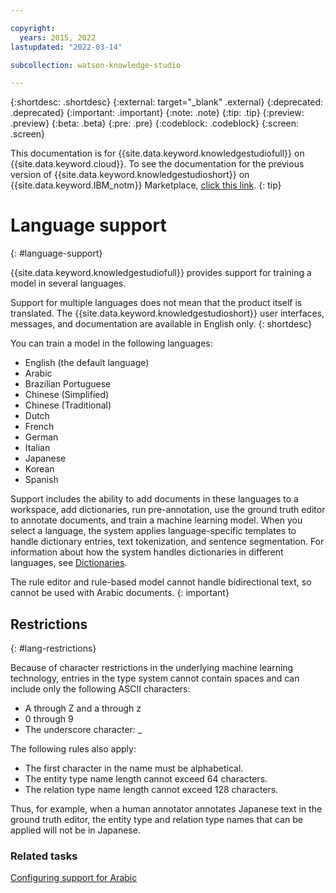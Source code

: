 ```yaml
---

copyright:
  years: 2015, 2022
lastupdated: "2022-03-14"

subcollection: watson-knowledge-studio

---
```


{:shortdesc: .shortdesc}
{:external: target="_blank" .external}
{:deprecated: .deprecated}
{:important: .important}
{:note: .note}
{:tip: .tip}
{:preview: .preview}
{:beta: .beta}
{:pre: .pre}
{:codeblock: .codeblock}
{:screen: .screen}

This documentation is for {{site.data.keyword.knowledgestudiofull}} on {{site.data.keyword.cloud}}. To see the documentation for the previous version of {{site.data.keyword.knowledgestudioshort}} on {{site.data.keyword.IBM_notm}} Marketplace, [click this link](/docs/knowledge-studio?topic=knowledge-studio-language-support).
{: tip}

# Language support
{: #language-support}

{{site.data.keyword.knowledgestudiofull}} provides support for training a model in several languages.

Support for multiple languages does not mean that the product itself is translated. The {{site.data.keyword.knowledgestudioshort}} user interfaces, messages, and documentation are available in English only.
{: shortdesc}

You can train a model in the following languages:

- English (the default language)
- Arabic
- Brazilian Portuguese
- Chinese (Simplified)
- Chinese (Traditional)
- Dutch
- French
- German
- Italian
- Japanese
- Korean
- Spanish

Support includes the ability to add documents in these languages to a workspace, add dictionaries, run pre-annotation, use the ground truth editor to annotate documents, and train a machine learning model. When you select a language, the system applies language-specific templates to handle dictionary entries, text tokenization, and sentence segmentation. For information about how the system handles dictionaries in different languages, see [Dictionaries](/docs/watson-knowledge-studio?topic=watson-knowledge-studio-dictionaries#wks_dictionaries).

The rule editor and rule-based model cannot handle bidirectional text, so cannot be used with Arabic documents.
{: important}

## Restrictions
{: #lang-restrictions}

Because of character restrictions in the underlying machine learning technology, entries in the type system cannot contain spaces and can include only the following ASCII characters:

- A through Z and a through z
- 0 through 9
- The underscore character: _

The following rules also apply:

- The first character in the name must be alphabetical.
- The entity type name length cannot exceed 64 characters.
- The relation type name length cannot exceed 128 characters.

Thus, for example, when a human annotator annotates Japanese text in the ground truth editor, the entity type and relation type names that can be applied will not be in Japanese.

### Related tasks

[Configuring support for Arabic](/docs/watson-knowledge-studio?topic=watson-knowledge-studio-wks_langsupp_ar)
